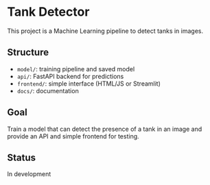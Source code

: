 # Tank Detector

This project is a Machine Learning pipeline to detect tanks in images.

## Structure

- `model/`: training pipeline and saved model
- `api/`: FastAPI backend for predictions
- `frontend/`: simple interface (HTML/JS or Streamlit)
- `docs/`: documentation

## Goal

Train a model that can detect the presence of a tank in an image and provide an API and simple frontend for testing.

## Status

In development
